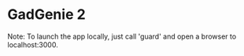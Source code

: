 # GadGenie 2

Note: To launch the app locally, just call 'guard' and open a browser to localhost:3000.